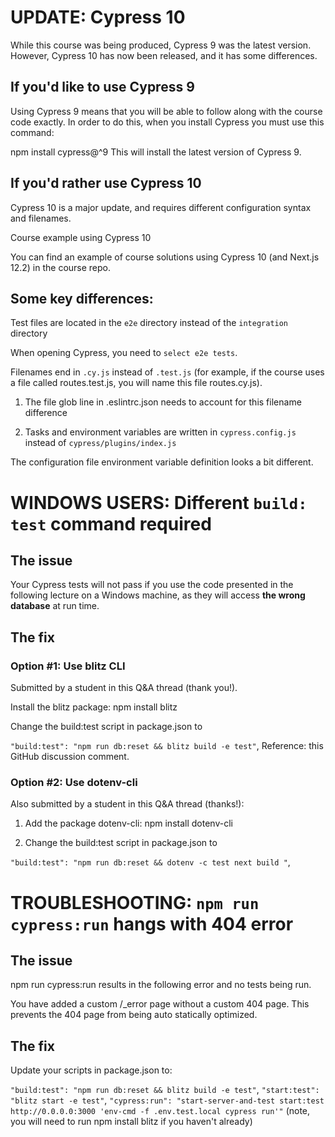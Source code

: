 # UPDATE: Cypress 10
While this course was being produced, Cypress 9 was the latest version. However, Cypress 10 has now been released, and it has some differences.

## If you'd like to use Cypress 9
Using Cypress 9 means that you will be able to follow along with the course code exactly. In order to do this, when you install Cypress you must use this command: 

npm install cypress@^9
This will install the latest version of Cypress 9.



## If you'd rather use Cypress 10
Cypress 10 is a major update, and requires different configuration syntax and filenames.

Course example using Cypress 10

You can find an example of course solutions using Cypress 10 (and Next.js 12.2) in the course repo.



## Some key differences:

Test files are located in the `e2e` directory instead of the `integration` directory

When opening Cypress, you need to `select e2e tests`.

Filenames end in `.cy.js` instead of `.test.js` (for example, if the course uses a file called routes.test.js, you will name this file routes.cy.js).

1. The file glob line in .eslintrc.json needs to account for this filename difference

2. Tasks and environment variables are written in `cypress.config.js` instead of `cypress/plugins/index.js`

The configuration file environment variable definition looks a bit different.

# WINDOWS USERS: Different `build: test` command required
## The issue
Your Cypress tests will not pass if you use the code presented in the following lecture on a Windows machine, as they will access **the wrong database** at run time.

## The fix
### Option #1: Use blitz CLI

Submitted by a student in this Q&A thread (thank you!).

Install the blitz package: npm install blitz

Change the build:test script in package.json to

`"build:test": "npm run db:reset && blitz build -e test"`,
Reference: this GitHub discussion comment.



### Option #2: Use dotenv-cli

Also submitted by a student in this Q&A thread (thanks!):

1. Add the package dotenv-cli: npm install dotenv-cli

2. Change the build:test script in package.json to

`"build:test": "npm run db:reset && dotenv -c test next build "`,


# TROUBLESHOOTING: `npm run cypress:run` hangs with 404 error
## The issue
npm run cypress:run results in the following error and no tests being run.

You have added a custom /_error page without a custom 404 page. This prevents the 404 page from being auto statically optimized.



## The fix
Update your scripts in package.json to: 

`"build:test": "npm run db:reset && blitz build -e test"`,
`"start:test": "blitz start -e test"`,
`"cypress:run": "start-server-and-test start:test http://0.0.0.0:3000 'env-cmd -f .env.test.local cypress run'"`
(note, you will need to run npm install blitz if you haven't already)

